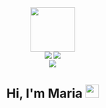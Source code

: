 
 <div id = "header" align = "center">
   <img src = "https://img.shields.io/badge/I am a QA-orange" width = "100" />
 </div> 
 <div id = "badges" align = "center">
   <img src = "https://img.shields.io/badge/LinkedIn-blue?logo=linkedin&logoColor-white&style=for-the-badge" />
   <a href = "@Mariya_5_12">
    <img src = "https://img.shields.io/badge/Telegram-blue?logo=telegram&logoColor-white&style=for-the-badge" />
   </a>
 </div>
 <div id = "score" align = "center">
  <img src = "https://komarev.com/ghpvc/?username=Maria-05-12&style=flat-square&color=blue" alt = " "/>
  <h1>
   Hi, I'm Maria
   <img src = "https://media.giphy.com/media/hvRJCLFzcasrR4ia7z/giphy.gif" width = "30px"/>
  </h1>
 </div>

  
   
